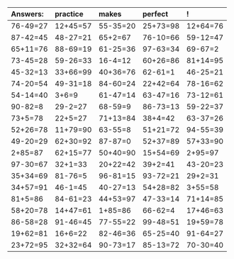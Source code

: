 | Answers: | practice | makes | perfect | ! |
| :--- | :--- | :--- | :--- | :--- |
| 76-49=27 | 12+45=57 | 55-35=20 | 25+73=98 | 12+64=76 | 
| 87-42=45 | 48-27=21 | 65+2=67 | 76-10=66 | 59-12=47 | 
| 65+11=76 | 88-69=19 | 61-25=36 | 97-63=34 | 69-67=2 | 
| 73-45=28 | 59-26=33 | 16-4=12 | 60+26=86 | 81+14=95 | 
| 45-32=13 | 33+66=99 | 40+36=76 | 62-61=1 | 46-25=21 | 
| 74-20=54 | 49-31=18 | 84-60=24 | 22+42=64 | 78-16=62 | 
| 54-14=40 | 3+6=9 | 61-47=14 | 63-47=16 | 73-12=61 | 
| 90-82=8 | 29-2=27 | 68-59=9 | 86-73=13 | 59-22=37 | 
| 73+5=78 | 22+5=27 | 71+13=84 | 38+4=42 | 63-37=26 | 
| 52+26=78 | 11+79=90 | 63-55=8 | 51+21=72 | 94-55=39 | 
| 49-20=29 | 62+30=92 | 87-87=0 | 52+37=89 | 57+33=90 | 
| 2+85=87 | 62+15=77 | 50+40=90 | 15+54=69 | 2+95=97 | 
| 97-30=67 | 32+1=33 | 20+22=42 | 39+2=41 | 43-20=23 | 
| 35+34=69 | 81-76=5 | 96-81=15 | 93-72=21 | 29+2=31 | 
| 34+57=91 | 46-1=45 | 40-27=13 | 54+28=82 | 3+55=58 | 
| 81+5=86 | 84-61=23 | 44+53=97 | 47-33=14 | 71+14=85 | 
| 58+20=78 | 14+47=61 | 1+85=86 | 66-62=4 | 17+46=63 | 
| 86-58=28 | 91-46=45 | 77-55=22 | 99-48=51 | 19+59=78 | 
| 19+62=81 | 16+6=22 | 82-46=36 | 65-25=40 | 91-64=27 | 
| 23+72=95 | 32+32=64 | 90-73=17 | 85-13=72 | 70-30=40 | 
